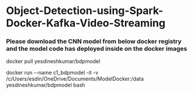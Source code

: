 # Object-Detection-using-Spark-Docker-Kafka-Video-Streaming

### Please download the CNN model from below docker registry and the model code has deployed inside on the docker images

docker pull yesdineshkumar/bdpmodel

docker run --name c1_bdpmodel -it -v /c/Users/esdin/OneDrive/Documents/ModelDocker:/data yesdineshkumar/bdpmodel bash
